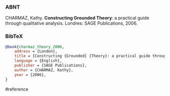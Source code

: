 ### ABNT
CHARMAZ, Kathy. **Constructing Grounded Theory**: a practical guide through qualitative analysis. Londres: SAGE Publications, 2006.

### BibTeX
```bibtex
@book{charmaz_theory_2006,
	address = {London},
	title = {Constructing {Grounded} {Theory}: a practical guide through qualitative analysis},
	language = {English},
	publisher = {SAGE Publications},
	author = {CHARMAZ, Kathy},
	year = {2006},
}
```

#reference